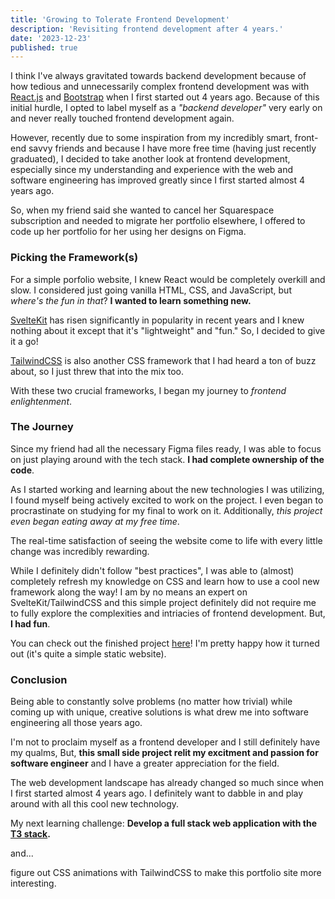 ```yaml
---
title: 'Growing to Tolerate Frontend Development'
description: 'Revisiting frontend development after 4 years.'
date: '2023-12-23'
published: true
---
```


I think I've always gravitated towards backend development because of how tedious and unnecessarily complex frontend development was with [React.js](https://react.dev/) and [Bootstrap](https://getbootstrap.com/) when I first started out 4 years ago. Because of this initial hurdle, I opted to label myself as a _"backend developer"_ very early on and never really touched frontend development again.

However, recently due to some inspiration from my incredibly smart, front-end savvy friends and because I have more free time (having just recently graduated), I decided to take another look at frontend development, especially since my understanding and experience with the web and software engineering has improved greatly since I first started almost 4 years ago.

So, when my friend said she wanted to cancel her Squarespace subscription and needed to migrate her portfolio elsewhere, I offered to code up her portfolio for her using her designs on Figma.

### Picking the Framework(s)

For a simple porfolio website, I knew React would be completely overkill and slow. I considered just going vanilla HTML, CSS, and JavaScript, but _where's the fun in that_? **I wanted to learn something new.**

[SvelteKit](https://kit.svelte.dev/) has risen significantly in popularity in recent years and I knew nothing about it except that it's "lightweight" and "fun." So, I decided to give it a go!

[TailwindCSS](https://tailwindui.com/) is also another CSS framework that I had heard a ton of buzz about, so I just threw that into the mix too.

With these two crucial frameworks, I began my journey to _frontend enlightenment_.

### The Journey

Since my friend had all the necessary Figma files ready, I was able to focus on just playing around with the tech stack. **I had complete ownership of the code**.

As I started working and learning about the new technologies I was utilizing, I found myself being actively excited to work on the project. I even began to procrastinate on studying for my final to work on it. Additionally, _this project even began eating away at my free time_.

The real-time satisfaction of seeing the website come to life with every little change was incredibly rewarding.

While I definitely didn't follow "best practices", I was able to (almost) completely refresh my knowledge on CSS and learn how to use a cool new framework along the way! I am by no means an expert on SvelteKit/TailwindCSS and this simple project definitely did not require me to fully explore the complexities and intriacies of frontend development. But, **I had fun**.

You can check out the finished project [here](https://larrisachen.com)! I'm pretty happy how it turned out (it's quite a simple static website).

### Conclusion

Being able to constantly solve problems (no matter how trivial) while coming up with unique, creative solutions is what drew me into software engineering all those years ago.

I'm not to proclaim myself as a frontend developer and I still definitely have my qualms, But, **this small side project relit my excitment and passion for software engineer** and I have a greater appreciation for the field.

The web development landscape has already changed so much since when I first started almost 4 years ago. I definitely want to dabble in and play around with all this cool new technology.

My next learning challenge:
**Develop a full stack web application with the [T3 stack](https://create.t3.gg/).**

and...

figure out CSS animations with TailwindCSS to make this portfolio site more interesting.
